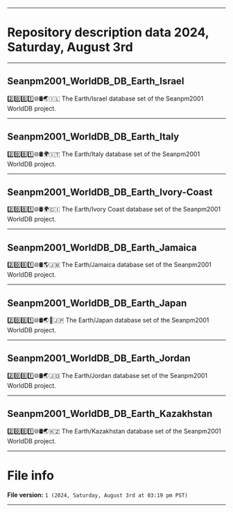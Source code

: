 
***

# Repository description data 2024, Saturday, August 3rd

---

## Seanpm2001_WorldDB_DB_Earth_Israel

2️⃣️0️⃣️0️⃣️1️⃣️🌐️🛢️🌏️🇮🇱️ The Earth/Israel database set of the Seanpm2001 WorldDB project.

---

## Seanpm2001_WorldDB_DB_Earth_Italy

2️⃣️0️⃣️0️⃣️1️⃣️🌐️🛢️🌍️🇮🇹️ The Earth/Italy database set of the Seanpm2001 WorldDB project.

---

## Seanpm2001_WorldDB_DB_Earth_Ivory-Coast

2️⃣️0️⃣️0️⃣️1️⃣️🌐️🛢️🌍️🇨🇮️ The Earth/Ivory Coast database set of the Seanpm2001 WorldDB project.

---

## Seanpm2001_WorldDB_DB_Earth_Jamaica

2️⃣️0️⃣️0️⃣️1️⃣️🌐️🛢️🌎️🇯🇲️ The Earth/Jamaica database set of the Seanpm2001 WorldDB project.

---

## Seanpm2001_WorldDB_DB_Earth_Japan

2️⃣️0️⃣️0️⃣️1️⃣️🌐️🛢️🌏️🗾️🇯🇵️ The Earth/Japan database set of the Seanpm2001 WorldDB project.

---

## Seanpm2001_WorldDB_DB_Earth_Jordan

2️⃣️0️⃣️0️⃣️1️⃣️🌐️🛢️🌏️🇯🇴️ The Earth/Jordan database set of the Seanpm2001 WorldDB project.

---

## Seanpm2001_WorldDB_DB_Earth_Kazakhstan

2️⃣️0️⃣️0️⃣️1️⃣️🌐️🛢️🌏️🇰🇿️ The Earth/Kazakhstan database set of the Seanpm2001 WorldDB project.

***

# File info

**File version:** `1 (2024, Saturday, August 3rd at 03:19 pm PST)`

***

